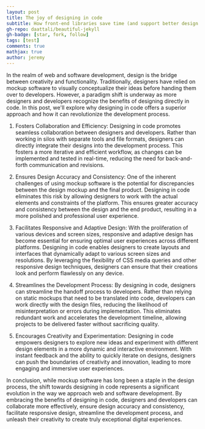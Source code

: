 ```yaml
---
layout: post
title: The joy of designing in code
subtitle: How front-end libraries save time (and support better design thinking when mocking up sites)
gh-repo: daattali/beautiful-jekyll
gh-badge: [star, fork, follow]
tags: [test]
comments: true
mathjax: true
author: jeremy
---
```

In the realm of web and software development, design is the bridge between creativity and functionality. Traditionally, designers have relied on mockup software to visually conceptualize their ideas before handing them over to developers. However, a paradigm shift is underway as more designers and developers recognize the benefits of designing directly in code. In this post, we'll explore why designing in code offers a superior approach and how it can revolutionize the development process.

1. Fosters Collaboration and Efficiency:
    Designing in code promotes seamless collaboration between designers and developers. Rather than working in silos with separate tools and file formats, designers can directly integrate their designs into the development process. This fosters a more iterative and efficient workflow, as changes can be implemented and tested in real-time, reducing the need for back-and-forth communication and revisions.

2. Ensures Design Accuracy and Consistency:
    One of the inherent challenges of using mockup software is the potential for discrepancies between the design mockup and the final product. Designing in code eliminates this risk by allowing designers to work with the actual elements and constraints of the platform. This ensures greater accuracy and consistency between the design and the end product, resulting in a more polished and professional user experience.

3. Facilitates Responsive and Adaptive Design:
    With the proliferation of various devices and screen sizes, responsive and adaptive design has become essential for ensuring optimal user experiences across different platforms. Designing in code enables designers to create layouts and interfaces that dynamically adapt to various screen sizes and resolutions. By leveraging the flexibility of CSS media queries and other responsive design techniques, designers can ensure that their creations look and perform flawlessly on any device.

4. Streamlines the Development Process:
    By designing in code, designers can streamline the handoff process to developers. Rather than relying on static mockups that need to be translated into code, developers can work directly with the design files, reducing the likelihood of misinterpretation or errors during implementation. This eliminates redundant work and accelerates the development timeline, allowing projects to be delivered faster without sacrificing quality.

5. Encourages Creativity and Experimentation:
    Designing in code empowers designers to explore new ideas and experiment with different design elements in a more dynamic and interactive environment. With instant feedback and the ability to quickly iterate on designs, designers can push the boundaries of creativity and innovation, leading to more engaging and immersive user experiences.

In conclusion, while mockup software has long been a staple in the design process, the shift towards designing in code represents a significant evolution in the way we approach web and software development. By embracing the benefits of designing in code, designers and developers can collaborate more effectively, ensure design accuracy and consistency, facilitate responsive design, streamline the development process, and unleash their creativity to create truly exceptional digital experiences.
